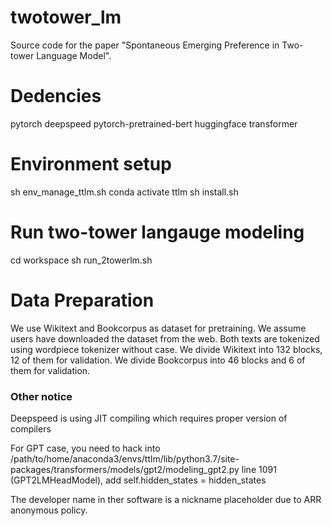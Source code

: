 # twotower_lm
Source code for the paper "Spontaneous Emerging Preference in Two-tower Language Model".

# Dedencies
pytorch
deepspeed
pytorch-pretrained-bert
huggingface transformer

# Environment setup
sh env_manage_ttlm.sh
conda activate ttlm
sh install.sh

# Run two-tower langauge modeling
cd workspace
sh run_2towerlm.sh

# Data Preparation
We use Wikitext and Bookcorpus as dataset for pretraining.
We assume users have downloaded the dataset from the web.
Both texts are tokenized using wordpiece tokenizer without case.
We divide Wikitext into 132 blocks, 12 of them for validation. We divide Bookcorpus into 46 blocks and 6 of them for validation.


### Other notice

Deepspeed is using JIT compiling which requires proper version of compilers

For GPT case, you need to hack into
/path/to/home/anaconda3/envs/ttlm/lib/python3.7/site-packages/transformers/models/gpt2/modeling_gpt2.py
line 1091 (GPT2LMHeadModel), add self.hidden_states = hidden_states

The developer name in ther software is a nickname placeholder due to ARR anonymous policy.
 
